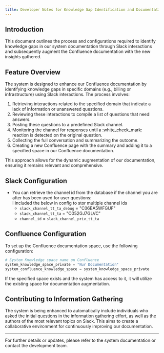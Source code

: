```yaml
---
title: Developer Notes for Knowledge Gap Identification and Documentation Augmentation
---
```

## Introduction

This document outlines the process and configurations required to identify knowledge gaps in our system documentation through Slack interactions and subsequently augment the Confluence documentation with the new insights gathered.

## Feature Overview

The system is designed to enhance our Confluence documentation by identifying knowledge gaps in specific domains (e.g., billing or infrastructure) using Slack interactions. The process involves:

1.  Retrieving interactions related to the specified domain that indicate a lack of information or unanswered questions.
2.  Reviewing these interactions to compile a list of questions that need answers.
3.  Posting these questions to a predefined Slack channel.
4.  Monitoring the channel for responses until a :white\_check\_mark: reaction is detected on the original question.
5.  Collecting the full conversation and summarizing the outcome.
6.  Creating a new Confluence page with the summary and adding it to a specified space in our Confluence documentation.

This approach allows for the dynamic augmentation of our documentation, ensuring it remains relevant and comprehensive.

## Slack Configuration

- You can retrieve the channel id from the database if the channel you are after has been used for user questions:  
    I included the below in config to stor multiple channel ids
    - `slack_channel_tt_ta_debug` = "C06EA5WFGUF"
    - `slack_channel_tt_ta` = "C052GJ7GLVC"
    - `channel_id` = `slack_channel_priv_tt_ta`

## Confluence Configuration

To set up the Confluence documentation space, use the following configuration:

```python
# System Knowledge space name on Confluence
system_knowledge_space_private = "Nur Documentation"
system_confluence_knowledge_space = system_knowledge_space_private
```

If the specified space exists and the system has access to it, it will utilize the existing space for documentation augmentation.

## Contributing to Information Gathering

The system is being enhanced to automatically include individuals who asked the initial questions in the information gathering effort, as well as the authors of the most relevant topics on Slack. This aims to create a collaborative environment for continuously improving our documentation.

---

For further details or updates, please refer to the system documentation or contact the development team.